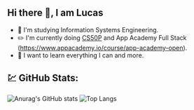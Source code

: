 ## Hi there 👋, I am Lucas

<!--
**LukBlan/LukBlan** is a ✨ _special_ ✨ repository because its `README.md` (this file) appears on your GitHub profile.
-->

- :book: I'm studying Information Systems Engineering.
- :pencil2: I'm currently doing [CS50P](https://www.edx.org/course/cs50s-introduction-to-programming-with-python) and App Academy Full Stack (https://www.appacademy.io/course/app-academy-open).
- :punch: I want to learn everything I can and more.

## :chart: GitHub Stats:
![Anurag's GitHub stats](https://github-readme-stats.vercel.app/api?username=LukBlan&count_private=true&theme=solarized-light)
![Top Langs](https://github-readme-stats.vercel.app/api/top-langs/?username=LukBlan&layout=compact&count_private=true&theme=solarized-light)
